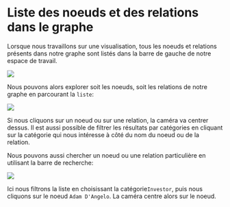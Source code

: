 # Liste des noeuds et des relations dans le graphe

Lorsque nous travaillons sur une visualisation, tous les noeuds et relations présents dans notre graphe sont listés dans la barre de gauche de notre espace de travail.

![](https://github.com/Linkurious/linkurious-enterprise-manual/raw/master/en/manipulate/View.png)

Nous pouvons alors explorer soit les noeuds, soit les relations de notre graphe en parcourant la ```liste```:

![](https://github.com/Linkurious/linkurious-enterprise-manual/raw/master/en/manipulate/ListofNodes.png)

Si nous cliquons sur un noeud ou sur une relation, la caméra va centrer dessus.
Il est aussi possible de filtrer les résultats par catégories en cliquant sur la catégorie qui nous intéresse à côté du nom du noeud ou de la relation.

Nous pouvons aussi chercher un noeud ou une relation particulière en utilisant la barre de recherche:

![](https://github.com/Linkurious/linkurious-enterprise-manual/raw/master/en/manipulate/Focus.png)

Ici nous filtrons la liste en choisissant la catégorie```Investor```, puis nous cliquons sur le noeud  ```Adam D'Angelo```. La caméra centre alors sur le noeud.